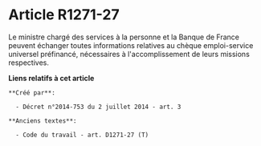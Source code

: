 # Article R1271-27

Le ministre chargé des services à la personne et la Banque de France peuvent échanger toutes informations relatives au chèque
emploi-service universel préfinancé, nécessaires à l'accomplissement de leurs missions respectives.

**Liens relatifs à cet article**

	**Créé par**:

	  - Décret n°2014-753 du 2 juillet 2014 - art. 3

	**Anciens textes**:

	  - Code du travail - art. D1271-27 (T)

